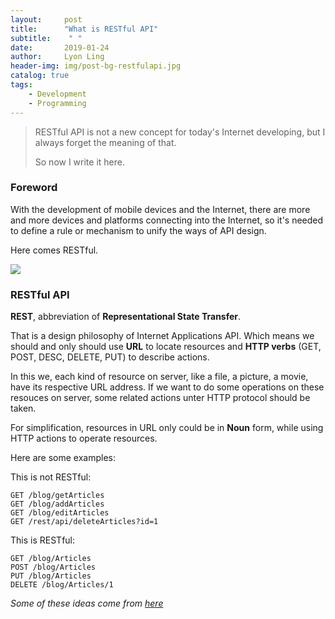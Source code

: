 ```yaml
---
layout:     post
title:      "What is RESTful API"
subtitle:    " "
date:       2019-01-24
author:     Lyon Ling
header-img: img/post-bg-restfulapi.jpg
catalog: true
tags:
    - Development
    - Programming 
---
```


>RESTful API is not a new concept for today's Internet developing, but I always forget the meaning of that.
>
>So now I write it here.

### Foreword

With the development of mobile devices and the Internet, there are more and more devices and platforms connecting into the Internet, so it's needed to define a rule or mechanism to unify the ways of API design.

Here comes RESTful.

<img src="https://ws1.sinaimg.cn/large/006tNc79gy1fzhwpwmimgj30fa06y3yz.jpg" />



### RESTful API

**REST**, abbreviation of **Representational State Transfer**. 

That is a design philosophy of Internet Applications API. Which means we should and only should use **URL** to locate resources and **HTTP verbs** (GET, POST, DESC, DELETE, PUT) to describe actions.

In this we, each kind of resource on server, like a file, a picture, a movie, have its respective URL address. If we want to do some operations on these resouces on server, some related actions unter HTTP protocol should be taken.

For simplification, resources in URL only could be in **Noun** form, while using HTTP actions to operate resources.

Here are some examples:

This is not RESTful:

```
GET /blog/getArticles
GET /blog/addArticles
GET /blog/editArticles
GET /rest/api/deleteArticles?id=1
```

This is RESTful:

```
GET /blog/Articles
POST /blog/Articles
PUT /blog/Articles
DELETE /blog/Articles/1
```

*Some of these ideas come from [here](https://www.jianshu.com/p/6baf8554b3f4?from=timeline&isappinstalled=0)*
